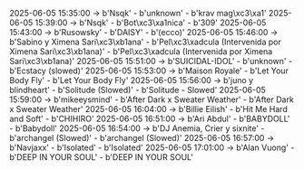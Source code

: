 2025-06-05 15:35:00 -> b'Nsqk' - b'unknown' - b'krav mag\xc3\xa1'
2025-06-05 15:39:00 -> b'Nsqk' - b'Bot\xc3\xa1nica' - b'309'
2025-06-05 15:43:00 -> b'Rusowsky' - b'DAISY' - b'(ecco)'
2025-06-05 15:46:00 -> b'Sabino y Ximena Sari\xc3\xb1ana' - b'Pel\xc3\xadcula (Intervenida por Ximena Sari\xc3\xb1ana)' - b'Pel\xc3\xadcula (Intervenida por Ximena Sari\xc3\xb1ana)'
2025-06-05 15:51:00 -> b'SUICIDAL-IDOL' - b'unknown' - b'Ecstacy (slowed)'
2025-06-05 15:53:00 -> b'Maison Royale' - b'Let Your Body Fly' - b'Let Your Body Fly'
2025-06-05 15:56:00 -> b'juno y blindheart' - b'Solitude (Slowed)' - b'Solitude - Slowed'
2025-06-05 15:59:00 -> b'mikeeysmind' - b'After Dark x Sweater Weather' - b'After Dark x Sweater Weather'
2025-06-05 16:04:00 -> b'Billie Eilish' - b'Hit Me Hard and Soft' - b'CHIHIRO'
2025-06-05 16:51:00 -> b'Ari Abdul' - b'BABYDOLL' - b'Babydoll'
2025-06-05 16:54:00 -> b'DJ Anemia, Crier y sixnite' - b'archangel (Slowed)' - b'archangel (Slowed)'
2025-06-05 16:57:00 -> b'Navjaxx' - b'Isolated' - b'Isolated'
2025-06-05 17:01:00 -> b'Alan Vuong' - b'DEEP IN YOUR SOUL' - b'DEEP IN YOUR SOUL'
